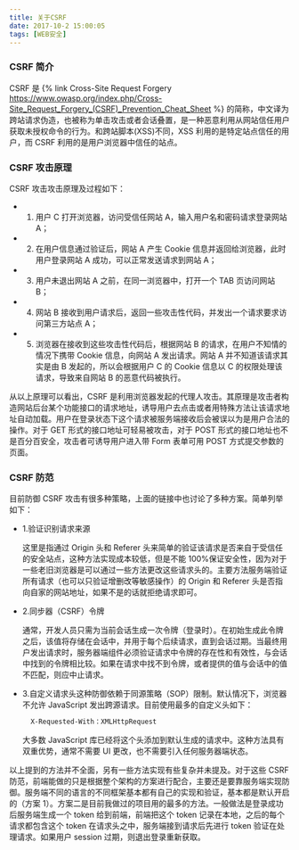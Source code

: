 ```yaml
---
title: 关于CSRF
date: 2017-10-2 15:00:05
tags: [WEB安全]
---
```


### CSRF 简介

CSRF 是 {% link Cross-Site Request Forgery https://www.owasp.org/index.php/Cross-Site_Request_Forgery_(CSRF)_Prevention_Cheat_Sheet %} 的简称，中文译为跨站请求伪造，也被称为单击攻击或者会话叠置，是一种恶意利用从网站信任用户获取未授权命令的行为。和跨站脚本(XSS)不同，XSS 利用的是特定站点信任的用户，而 CSRF 利用的是用户浏览器中信任的站点。

### CSRF 攻击原理

CSRF 攻击攻击原理及过程如下：

* 1. 用户 C 打开浏览器，访问受信任网站 A，输入用户名和密码请求登录网站 A；
* 2. 在用户信息通过验证后，网站 A 产生 Cookie 信息并返回给浏览器，此时用户登录网站 A 成功，可以正常发送请求到网站 A；
* 3. 用户未退出网站 A 之前，在同一浏览器中，打开一个 TAB 页访问网站 B；
* 4. 网站 B 接收到用户请求后，返回一些攻击性代码，并发出一个请求要求访问第三方站点 A；
* 5. 浏览器在接收到这些攻击性代码后，根据网站 B 的请求，在用户不知情的情况下携带 Cookie 信息，向网站 A 发出请求。网站 A 并不知道该请求其实是由 B 发起的，所以会根据用户 C 的 Cookie 信息以 C 的权限处理该请求，导致来自网站 B 的恶意代码被执行。

从以上原理可以看出，CSRF 是利用浏览器发起的代理人攻击。其原理是攻击者构造网站后台某个功能接口的请求地址，诱导用户去点击或者用特殊方法让该请求地址自动加载。用户在登录状态下这个请求被服务端接收后会被误以为是用户合法的操作。对于 GET 形式的接口地址可轻易被攻击，对于 POST 形式的接口地址也不是百分百安全，攻击者可诱导用户进入带 Form 表单可用 POST 方式提交参数的页面。

### CSRF 防范

目前防御 CSRF 攻击有很多种策略，上面的链接中也讨论了多种方案。简单列举如下：

* 1.验证识别请求来源

  这里是指通过 Origin 头和 Referer 头来简单的验证该请求是否来自于受信任的安全站点，这种方法实现成本较低，但是不能 100%保证安全性，因为对于一些老旧浏览器是可以通过一些方法更改这些请求头的。主要方法服务端验证所有请求（也可以只验证增删改等敏感操作）的 Origin 和 Referer 头是否指向自家的网站地址，如果不是的话就拒绝请求即可。

* 2.同步器（CSRF）令牌

  通常，开发人员只需为当前会话生成一次令牌（登录时）。在初始生成此令牌之后，该值将存储在会话中，并用于每个后续请求，直到会话过期。当最终用户发出请求时，服务器端组件必须验证请求中令牌的存在性和有效性，与会话中找到的令牌相比较。如果在请求中找不到令牌，或者提供的值与会话中的值不匹配，则应中止请求。

* 3.自定义请求头这种防御依赖于同源策略（SOP）限制。默认情况下，浏览器不允许 JavaScript 发出跨源请求。目前使用最多的自定义头如下：
  ```bash
    X-Requested-With：XMLHttpRequest
  ```
  大多数 JavaScript 库已经将这个头添加到默认生成的请求中。这种方法具有双重优势，通常不需要 UI 更改，也不需要引入任何服务器端状态。

以上提到的方法并不全面，另有一些方法实现有些复杂并未提及。对于这些 CSRF 防范，前端能做的只是根据整个架构的方案进行配合，主要还是要靠服务端实现防御。服务端不同的语言的不同框架基本都有自己的实现和验证，基本都是默认开启的（方案 1）。方案二是目前我做过的项目用的最多的方法。一般做法是登录成功后服务端生成一个 token 给到前端，前端把这个 token 记录在本地，之后的每个请求都包含这个 token 在请求头之中，服务端接到请求后先进行 token 验证在处理请求。如果用户 session 过期，则退出登录重新获取。
